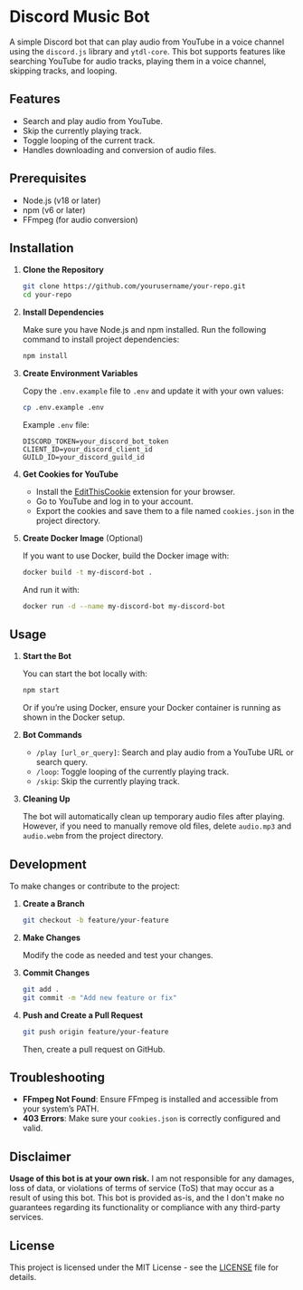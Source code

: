 # Discord Music Bot

A simple Discord bot that can play audio from YouTube in a voice channel using the `discord.js` library and `ytdl-core`. This bot supports features like searching YouTube for audio tracks, playing them in a voice channel, skipping tracks, and looping.

## Features

- Search and play audio from YouTube.
- Skip the currently playing track.
- Toggle looping of the current track.
- Handles downloading and conversion of audio files.

## Prerequisites

- Node.js (v18 or later)
- npm (v6 or later)
- FFmpeg (for audio conversion)

## Installation

1. **Clone the Repository**

   ```bash
   git clone https://github.com/yourusername/your-repo.git
   cd your-repo
   ```

2. **Install Dependencies**

   Make sure you have Node.js and npm installed. Run the following command to install project dependencies:

   ```bash
   npm install
   ```

3. **Create Environment Variables**

   Copy the `.env.example` file to `.env` and update it with your own values:

   ```bash
   cp .env.example .env
   ```

   Example `.env` file:

   ```env
   DISCORD_TOKEN=your_discord_bot_token
   CLIENT_ID=your_discord_client_id
   GUILD_ID=your_discord_guild_id
   ```

4. **Get Cookies for YouTube**

   - Install the [EditThisCookie](https://chrome.google.com/webstore/detail/editthiscookie) extension for your browser.
   - Go to YouTube and log in to your account.
   - Export the cookies and save them to a file named `cookies.json` in the project directory.

5. **Create Docker Image** (Optional)

   If you want to use Docker, build the Docker image with:

   ```bash
   docker build -t my-discord-bot .
   ```

   And run it with:

   ```bash
   docker run -d --name my-discord-bot my-discord-bot
   ```

## Usage

1. **Start the Bot**

   You can start the bot locally with:

   ```bash
   npm start
   ```

   Or if you’re using Docker, ensure your Docker container is running as shown in the Docker setup.

2. **Bot Commands**

   - `/play [url_or_query]`: Search and play audio from a YouTube URL or search query.
   - `/loop`: Toggle looping of the currently playing track.
   - `/skip`: Skip the currently playing track.

3. **Cleaning Up**

   The bot will automatically clean up temporary audio files after playing. However, if you need to manually remove old files, delete `audio.mp3` and `audio.webm` from the project directory.

## Development

To make changes or contribute to the project:

1. **Create a Branch**

   ```bash
   git checkout -b feature/your-feature
   ```

2. **Make Changes**

   Modify the code as needed and test your changes.

3. **Commit Changes**

   ```bash
   git add .
   git commit -m "Add new feature or fix"
   ```

4. **Push and Create a Pull Request**

   ```bash
   git push origin feature/your-feature
   ```

   Then, create a pull request on GitHub.

## Troubleshooting

- **FFmpeg Not Found**: Ensure FFmpeg is installed and accessible from your system’s PATH.
- **403 Errors**: Make sure your `cookies.json` is correctly configured and valid.

## Disclaimer

**Usage of this bot is at your own risk.** I am not responsible for any damages, loss of data, or violations of terms of service (ToS) that may occur as a result of using this bot. This bot is provided as-is, and the I don't make no guarantees regarding its functionality or compliance with any third-party services.

## License

This project is licensed under the MIT License - see the [LICENSE](LICENSE) file for details.
